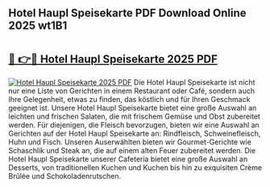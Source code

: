 ## Hotel Haupl Speisekarte PDF Download Online 2025 wt1B1

# <h2><a href="http://gcdqofu.nevu.top/?p=Hotel+Haupl+Speisekarte">🔗 👉🔴 Hotel Haupl Speisekarte 2025 PDF</a></h2>

[![Hotel Haupl Speisekarte 2025 PDF](https://i.imgur.com/dBaPXMq.png)](http://gcdqofu.nevu.top/?p=Hotel+Haupl+Speisekarte)
Die Hotel Haupl Speisekarte ist nicht nur eine Liste von Gerichten in einem Restaurant oder Café, sondern auch Ihre Gelegenheit, etwas zu finden, das köstlich und für Ihren Geschmack geeignet ist. Unsere Hotel Haupl Speisekarte bietet eine große Auswahl an leichten und frischen Salaten, die mit frischem Gemüse und Obst zubereitet werden. Für diejenigen, die Fleisch bevorzugen, bieten wir eine Auswahl an Gerichten auf der Hotel Haupl Speisekarte an: Rindfleisch, Schweinefleisch, Huhn und Fisch. Unseren Auserwählten bieten wir Gourmet-Gerichte wie Schaschlik und Steak an, die auf einem alten Feuer zubereitet werden. Die Hotel Haupl Speisekarte unserer Cafeteria bietet eine große Auswahl an Desserts, von traditionellen Kuchen und Kuchen bis hin zu exquisiten Crème Brûlée und Schokoladenrutschen.
